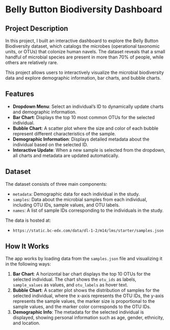 # Belly Button Biodiversity Dashboard

## Project Description
In this project, I built an interactive dashboard to explore the Belly Button Biodiversity dataset, which catalogs the microbes (operational taxonomic units, or OTUs) that colonize human navels. The dataset reveals that a small handful of microbial species are present in more than 70% of people, while others are relatively rare.

This project allows users to interactively visualize the microbial biodiversity data and explore demographic information, bar charts, and bubble charts.

## Features
- **Dropdown Menu**: Select an individual’s ID to dynamically update charts and demographic information.
- **Bar Chart**: Displays the top 10 most common OTUs for the selected individual.
- **Bubble Chart**: A scatter plot where the size and color of each bubble represent different characteristics of the sample.
- **Demographic Information**: Displays detailed metadata about the individual based on the selected ID.
- **Interactive Update**: When a new sample is selected from the dropdown, all charts and metadata are updated automatically.

## Dataset
The dataset consists of three main components:
- `metadata`: Demographic data for each individual in the study.
- `samples`: Data about the microbial samples from each individual, including OTU IDs, sample values, and OTU labels.
- `names`: A list of sample IDs corresponding to the individuals in the study.

The data is hosted at:
- `https://static.bc-edx.com/data/dl-1-2/m14/lms/starter/samples.json`

## How It Works
The app works by loading data from the `samples.json` file and visualizing it in the following ways:
1. **Bar Chart**: A horizontal bar chart displays the top 10 OTUs for the selected individual. The chart shows the `otu_ids` as labels, `sample_values` as values, and `otu_labels` as hover text.
2. **Bubble Chart**: A scatter plot shows the distribution of samples for the selected individual, where the x-axis represents the OTU IDs, the y-axis represents the sample values, the marker size is proportional to the sample values, and the marker color corresponds to the OTU IDs.
3. **Demographic Info**: The metadata for the selected individual is displayed, showing personal information such as age, gender, ethnicity, and location.




